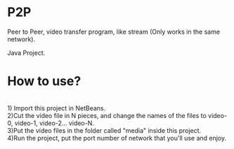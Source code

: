 # P2P
Peer to Peer, vídeo transfer program, like stream (Only works in the same network).

Java Project.

<h1><b> How to use? </b></h1>
</br>1) Import this project in NetBeans.
</br>2)Cut the vídeo file in N pieces, and change the names of the files to video-0, video-1, video-2... video-N.
</br>3)Put the vídeo files in the folder called "media" inside this project.
</br>4)Run the project, put the port number of network that you'll use and enjoy.
